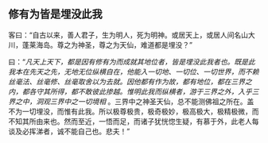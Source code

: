 ## 修有为皆是埋没此我

客曰：“自古以来，善人君子，生为明人，死为明神。或居天上，或居人间名山大川，蓬莱海岛。尊之为神圣，尊之为天仙，难道都是埋没？”

曰：“*凡天上天下，都是因有修有为而成就其地位者，皆是埋没此我者也。既是此我本在先天之先，无地无位纵横自在，他能入一切地、一切位、一切世界，而不赖丝毫法、丝毫修、丝毫取舍以为去就。因他都有作为故，都有地位，都在三界之内，都各守其所得，都不敢彼此掺越。惟明此我而纵横者，游于三界之外，入乎三界之中，洞观三界中之一切境相* 。三界中之神圣天仙，总不能测佛祖之所在。盖不为一切埋没，而惟有此我。所以极尊极贵，极奇极妙，极高极大，极精极微，而不知其所由来也。然而至近，一悟而足，而诸子犹恍惚生疑，有慕于外，此老人每谈及必挥涕者，诚不能自己也。悲夫！”
